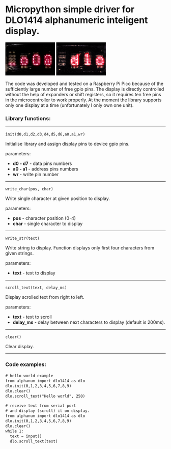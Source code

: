 # Micropython simple driver for DLO1414 alphanumeric inteligent display.

![display.jpg](display.jpg)
![anim.gif](anim.gif)

The code was developed and tested on a Raspberry Pi Pico because of the sufficiently large number of free gpio pins.
The display is directly controlled without the help of expanders or shift registers, so it requires ten free pins in the microcontroller to work properly.
At the moment the library supports only one display at a time (unfortunately I only own one unit).

### Library functions:
---
```
init(d0,d1,d2,d3,d4,d5,d6,a0,a1,wr)
```
Initialise library and assign display pins to device gpio pins.

parameters:
- **d0 - d7** - data pins numbers
- **a0 - a1** - address pins numbers
- **wr** - write pin number
---
```
write_char(pos, char)
```
Write single character at given position to display.

parameters:
- **pos** - character position (0-4)
- **char** - single character to display
---
```
write_str(text)
```
Write string to display. Function displays only first four characters from given strings. 

parameters:
- **text** - text to display
---
```
scroll_text(text, delay_ms)
```

Display scrolled text from right to left.

parameters:
- **text** - text to scroll
- **delay_ms** - delay between next characters to display (default is 200ms).
---
```
clear()
```

Clear display.

---

### Code examples:

```
# hello world example
from alphanum import dlo1414 as dlo
dlo.init(0,1,2,3,4,5,6,7,8,9)
dlo.clear()
dlo.scroll_text("Hello world", 250)
```

```
# receive text from serial port
# and display (scroll) it on display.
from alphanum import dlo1414 as dlo
dlo.init(0,1,2,3,4,5,6,7,8,9)
dlo.clear()
while 1:
  text = input()
  dlo.scroll_text(text)
```
